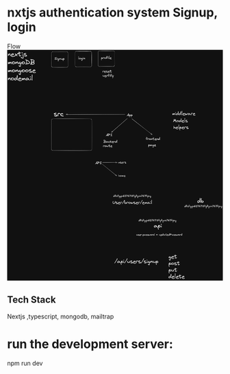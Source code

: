 # nxtjs authentication system Signup, login 

Flow
![alt text](flow.png)

## Tech Stack
Nextjs ,typescript, mongodb, mailtrap

# run the development server:
npm run dev
